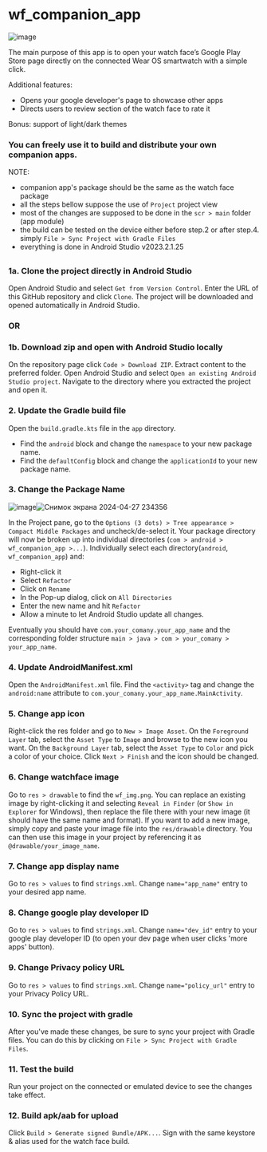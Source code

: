 # wf_companion_app
![image](https://github.com/bredlix/wf_companion_app/assets/91148776/c0fe5aa3-950f-4fcf-ab6b-a9218d8a0a19)

The main purpose of this app is to open your watch face’s Google Play Store page directly on the connected Wear OS smartwatch with a simple click.

Additional features:
- Opens your google developer's page to showcase other apps
- Directs users to review section of the watch face to rate it

Bonus: support of light/dark themes

### **You can freely use it to build and distribute your own companion apps.**

NOTE:
- companion app's package should be the same as the watch face package
- all the steps bellow suppose the use of `Project` project view
- most of the changes are supposed to be done in the `scr > main` folder (app module)
- the build can be tested on the device either before step.2 or after step.4. simply `File > Sync Project with Gradle Files`
- everything is done in Android Studio v2023.2.1.25

## 

### 1a. Clone the project directly in Android Studio

Open Android Studio and select `Get from Version Control`. Enter the URL of this GitHub repository and click `Clone`. The project will be downloaded and opened automatically in Android Studio.

### OR

### 1b. Download zip and open with Android Studio locally

On the repository page click `Code > Download ZIP`. Extract content to the preferred folder. Open Android Studio and select `Open an existing Android Studio project`. Navigate to the directory where you extracted the project and open it.

### 2. Update the Gradle build file

Open the `build.gradle.kts` file in the `app` directory.
- Find the `android` block and change the `namespace` to your new package name.
- Find the `defaultConfig` block and change the `applicationId` to your new package name.

### 3. Change the Package Name
![image](https://github.com/bredlix/wf_companion_app/assets/91148776/f5a43c6e-dde7-4855-8e6f-fff31d33c8e9)![Снимок экрана 2024-04-27 234356](https://github.com/bredlix/wf_companion_app/assets/91148776/a559450c-331a-4e5d-8d5f-f0326fe81985)


In the Project pane, go to the `Options (3 dots) > Tree appearance > Compact Middle Packages` and uncheck/de-select it. Your package directory will now be broken up into individual directories (`com > android > wf_companion_app >...`).
Individually select each directory(`android`, `wf_companion_app`) and:

- Right-click it
- Select `Refactor`
- Click on `Rename`
- In the Pop-up dialog, click on `All Directories`
- Enter the new name and hit `Refactor`
- Allow a minute to let Android Studio update all changes.

Eventually you should have `com.your_comany.your_app_name` and the corresponding folder structure `main > java > com > your_comany > your_app_name`.

### 4. Update AndroidManifest.xml

Open the `AndroidManifest.xml` file. Find the `<activity>` tag and change the `android:name` attribute to `com.your_comany.your_app_name.MainActivity`.

### 5. Change app icon

Right-click the res folder and go to `New > Image Asset`. On the `Foreground Layer` tab, select the `Asset Type` to `Image` and browse to the new icon you want.
On the `Background Layer` tab, select the `Asset Type` to `Color` and pick a color of your choice. Click `Next > Finish` and the icon should be changed.

### 6. Change watchface image

Go to `res > drawable` to find the `wf_img.png`. You can replace an existing image by right-clicking it and selecting `Reveal in Finder` (or `Show in Explorer` for Windows), then replace the file there with your new image (it should have the same name and format).
If you want to add a new image, simply copy and paste your image file into the `res/drawable` directory. You can then use this image in your project by referencing it as `@drawable/your_image_name`.

### 7. Change app display name

Go to `res > values` to find `strings.xml`. Change `name="app_name"` entry to your desired app name.

### 8. Change google play developer ID

Go to `res > values` to find `strings.xml`. Change `name="dev_id"` entry to your google play developer ID (to open your dev page when user clicks 'more apps' button).

### 9. Change Privacy policy URL

Go to `res > values` to find `strings.xml`. Change `name="policy_url"` entry to your Privacy Policy URL.

### 10. Sync the project with gradle

After you've made these changes, be sure to sync your project with Gradle files. You can do this by clicking on `File > Sync Project with Gradle Files`.

### 11. Test the build

Run your project on the connected or emulated device to see the changes take effect.

### 12. Build apk/aab for upload

Click `Build > Generate signed Bundle/APK...`. Sign with the same keystore & alias used for the watch face build.
